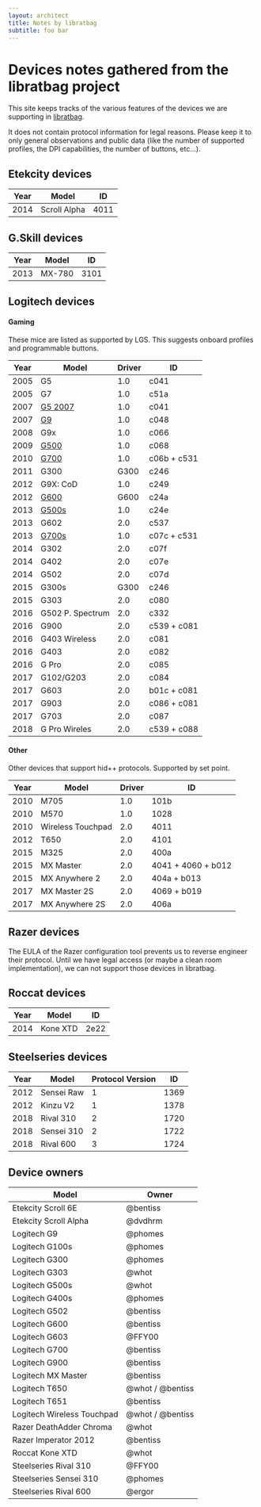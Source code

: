 ```yaml
---
layout: architect
title: Notes by libratbag
subtitle: foo bar
---
```


# Devices notes gathered from the libratbag project

This site keeps tracks of the various features of the devices we are supporting
in [libratbag](https://github.com/libratbag/libratbag).

It does not contain protocol information for legal reasons.
Please keep it to only general observations and public data (like the number of
supported profiles, the DPI capabilities, the number of buttons, etc...).

## Etekcity devices

| Year | Model                   | ID   |
| ---- | ----------------------- | ---- |
| 2014 | Scroll Alpha            | 4011 |


## G.Skill devices

| Year | Model                   | ID   |
| ---- | ----------------------- | ---- |
| 2013 | MX-780                  | 3101 |

## Logitech devices

#### Gaming
These mice are listed as supported by LGS. This suggests onboard profiles and programmable buttons.

| Year | Model                   | Driver | ID   |
| ---- | ----------------------- | ------ | ---- |
| 2005 | G5                      | 1.0    | c041 |
| 2005 | G7                      | 1.0    | c51a |
| 2007 | [G5 2007](G5-2007.html) | 1.0    | c041 |
| 2007 | [G9](G9.html)           | 1.0    | c048 |
| 2008 | G9x                     | 1.0    | c066 |
| 2009 | [G500](G500.html)       | 1.0    | c068 |
| 2010 | [G700](G700.html)       | 1.0    | c06b + c531 |
| 2011 | G300                    | G300   | c246 |
| 2012 | G9X: CoD                | 1.0    | c249 |
| 2012 | [G600](G600.html)       | G600   | c24a |
| 2013 | [G500s](G500s.html)     | 1.0    | c24e |
| 2013 | G602                    | 2.0    | c537 |
| 2013 | [G700s](G700s.html)     | 1.0    | c07c + c531 |
| 2014 | G302                    | 2.0    | c07f |
| 2014 | G402                    | 2.0    | c07e |
| 2014 | G502                    | 2.0    | c07d |
| 2015 | G300s                   | G300   | c246 |
| 2015 | G303                    | 2.0    | c080 |
| 2016 | G502 P. Spectrum        | 2.0    | c332 |
| 2016 | G900                    | 2.0    | c539 + c081 |
| 2016 | G403 Wireless           | 2.0    | c081 |
| 2016 | G403                    | 2.0    | c082 |
| 2016 | G Pro                   | 2.0    | c085 |
| 2017 | G102/G203               | 2.0    | c084 |
| 2017 | G603                    | 2.0    | b01c + c081 |
| 2017 | G903                    | 2.0    | c086 + c081 |
| 2017 | G703                    | 2.0    | c087 |
| 2018 | G Pro Wireles           | 2.0    | c539 + c088 |

#### Other
Other devices that support hid++ protocols. Supported by set point.

| Year | Model               | Driver | ID   |
| ---- | ------------------- | ------ | ---- |
| 2010 | M705                | 1.0    | 101b |
| 2010 | M570                | 1.0    | 1028 |
| 2010 | Wireless Touchpad   | 2.0    | 4011 |
| 2012 | T650                | 2.0    | 4101 |
| 2015 | M325                | 2.0    | 400a |
| 2015 | MX Master           | 2.0    | 4041 + 4060 + b012 |
| 2015 | MX Anywhere 2       | 2.0    | 404a + b013 |
| 2017 | MX Master 2S        | 2.0    | 4069 + b019 |
| 2017 | MX Anywhere 2S      | 2.0    | 406a |

## Razer devices
The EULA of the Razer configuration tool prevents us to reverse engineer their
protocol. Until we have legal access (or maybe a clean room implementation), we
can not support those devices in libratbag.

## Roccat devices

| Year | Model               | ID   |
| ---- | ------------------- | ---- |
| 2014 | Kone XTD            | 2e22 |

## Steelseries devices

| Year | Model               | Protocol Version | ID   |
| ---- | ------------------- | ---------------- | ---- |
| 2012 | Sensei Raw          | 1                | 1369 |
| 2012 | Kinzu V2            | 1                | 1378 |
| 2018 | Rival 310           | 2                | 1720 |
| 2018 | Sensei 310          | 2                | 1722 |
| 2018 | Rival 600           | 3                | 1724 |


## Device owners

| Model                                 | Owner    |
| ------------------------------------- | -------- |
| Etekcity Scroll 6E                    | @bentiss |
| Etekcity Scroll Alpha                 | @dvdhrm  |
| Logitech G9                           | @phomes  |
| Logitech G100s                        | @phomes  |
| Logitech G300                         | @phomes  |
| Logitech G303                         | @whot    |
| Logitech G500s                        | @whot    |
| Logitech G400s                        | @phomes  |
| Logitech G502                         | @bentiss |
| Logitech G600                         | @bentiss |
| Logitech G603                         | @FFY00  |
| Logitech G700                         | @bentiss |
| Logitech G900                         | @bentiss |
| Logitech MX Master                    | @bentiss |
| Logitech T650                         | @whot / @bentiss |
| Logitech T651                         | @bentiss |
| Logitech Wireless Touchpad            | @whot / @bentiss |
| Razer DeathAdder Chroma               | @whot    |
| Razer Imperator 2012                  | @bentiss |
| Roccat Kone XTD                       | @whot    |
| Steelseries Rival 310                 | @FFY00   |
| Steelseries Sensei 310                | @phomes  |
| Steelseries Rival 600                 | @ergor   |
